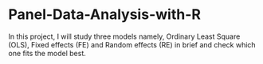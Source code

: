 # Panel-Data-Analysis-with-R
In this project, I will study three models namely, Ordinary Least Square (OLS), Fixed effects (FE) and Random effects (RE) in brief and check which one fits the model best. 

